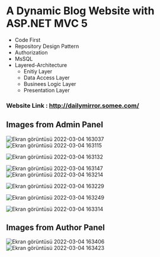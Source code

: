 # A Dynamic Blog Website with ASP.NET MVC 5

 - Code First
 - Repository Design Pattern
 - Authorization
 - MsSQL
 - Layered-Architecture
   - Enitiy Layer
   - Data Access Layer
   - Businees Logic Layer
   - Presentation Layer 

### Website Link : http://dailymirror.somee.com/

## Images from Admin Panel
![Ekran görüntüsü 2022-03-04 163037](https://user-images.githubusercontent.com/82759834/156774987-4419e6b6-aa1f-4d97-bebe-dfa1863818b3.png)
![Ekran görüntüsü 2022-03-04 163115](https://user-images.githubusercontent.com/82759834/156775045-a9f46884-707d-4e66-a7fb-ed95720b3c31.png)

![Ekran görüntüsü 2022-03-04 163132](https://user-images.githubusercontent.com/82759834/156775053-56aa1560-f742-4659-a959-6561844188da.png)

![Ekran görüntüsü 2022-03-04 163147](https://user-images.githubusercontent.com/82759834/156775098-714b1420-5430-4302-b830-9b4fb7c3a5e5.png)
![Ekran görüntüsü 2022-03-04 163214](https://user-images.githubusercontent.com/82759834/156775120-5b3e26f2-9b99-443c-8f6f-cf170cca2c13.png)

![Ekran görüntüsü 2022-03-04 163229](https://user-images.githubusercontent.com/82759834/156775145-8a2f0b93-9dd0-44fe-8553-71b352701650.png)

![Ekran görüntüsü 2022-03-04 163249](https://user-images.githubusercontent.com/82759834/156775161-51f9d37f-12c8-4749-b863-819463b31daf.png)

![Ekran görüntüsü 2022-03-04 163314](https://user-images.githubusercontent.com/82759834/156775191-da176eda-a414-4569-9c9d-8a2553b334b1.png)

## Images from Author Panel
![Ekran görüntüsü 2022-03-04 163406](https://user-images.githubusercontent.com/82759834/156772822-b7b35a42-9816-474f-b4fe-65f022910130.png)
![Ekran görüntüsü 2022-03-04 163423](https://user-images.githubusercontent.com/82759834/156772823-3f2871f1-972e-469f-bdb5-5e79152be710.png)
